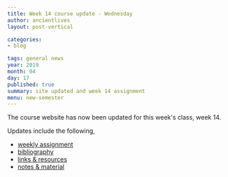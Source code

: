 ```yaml
---
title: Week 14 course update - Wednesday
author: ancientlives
layout: post-vertical

categories:
- blog

tags: general news
year: 2019
month: 04
day: 17
published: true
summary: site updated and week 14 assignment
menu: new-semester
---
```


The course website has now been updated for this week's class, week 14.

Updates include the following,

* [weekly assignment](/weekly_assignment)
* [bibliography](/bibliography)
* [links & resources](/links)
* [notes & material](/notes)
